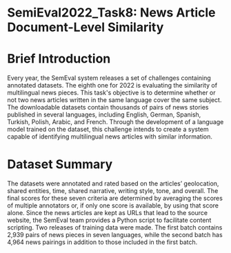 # SemiEval2022_Task8: News Article Document-Level Similarity

# Brief Introduction
Every year, the SemEval system releases a set of challenges containing annotated datasets. The eighth one for 2022 is evaluating the similarity of multilingual news pieces. This task's objective is to determine whether or not two news articles written in the same language cover the same subject. The downloadable datasets contain thousands of pairs of news stories published in several languages, including English, German, Spanish, Turkish, Polish, Arabic, and French. Through the development of a language model trained on the dataset, this challenge intends to create a system capable of identifying multilingual news articles with similar information.

# Dataset Summary
The datasets were annotated and rated based on the articles’ geolocation, shared entities, time, shared narrative, writing style, tone, and overall. The final scores for these seven criteria are determined by averaging the scores of multiple annotators or, if only one score is available, by using that score alone. Since the news articles are kept as URLs that lead to the source website, the SemEval team provides a Python script to facilitate content scripting. Two releases of training data were made. The first batch contains 2,939 pairs of news pieces in seven languages, while the second batch has 4,964 news pairings in addition to those included in the first batch.
